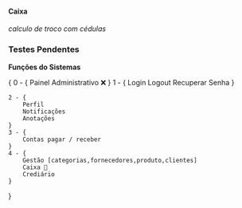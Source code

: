 #### Caixa

_calculo de troco com cédulas_

### Testes Pendentes



**Funções do Sistemas**

{
    0 - {
        Painel Administrativo ❌
    }
    1 - {
        Login 
        Logout
        Recuperar Senha
    }

    2 - {
        Perfil
        Notificações
        Anotações
    }
    3 - {
        Contas pagar / receber
    }
    4 - {
        Gestão [categorias,fornecedores,produto,clientes]
        Caixa 🔔
        Crediário
    }
}

